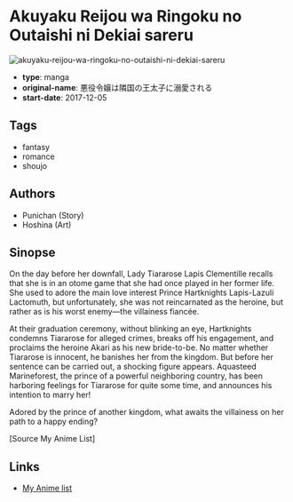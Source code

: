 # Akuyaku Reijou wa Ringoku no Outaishi ni Dekiai sareru

![akuyaku-reijou-wa-ringoku-no-outaishi-ni-dekiai-sareru](https://cdn.myanimelist.net/images/manga/1/221282.jpg)

-   **type**: manga
-   **original-name**: 悪役令嬢は隣国の王太子に溺愛される
-   **start-date**: 2017-12-05

## Tags

-   fantasy
-   romance
-   shoujo

## Authors

-   Punichan (Story)
-   Hoshina (Art)

## Sinopse

On the day before her downfall, Lady Tiararose Lapis Clementille recalls that she is in an otome game that she had once played in her former life. She used to adore the main love interest Prince Hartknights Lapis-Lazuli Lactomuth, but unfortunately, she was not reincarnated as the heroine, but rather as is his worst enemy—the villainess fiancée.

At their graduation ceremony, without blinking an eye, Hartknights condemns Tiararose for alleged crimes, breaks off his engagement, and proclaims the heroine Akari as his new bride-to-be. No matter whether Tiararose is innocent, he banishes her from the kingdom. But before her sentence can be carried out, a shocking figure appears. Aquasteed Marineforest, the prince of a powerful neighboring country, has been harboring feelings for Tiararose for quite some time, and announces his intention to marry her!

Adored by the prince of another kingdom, what awaits the villainess on her path to a happy ending?

[Source My Anime List]

## Links

-   [My Anime list](https://myanimelist.net/manga/113254/Akuyaku_Reijou_wa_Ringoku_no_Outaishi_ni_Dekiai_sareru)
